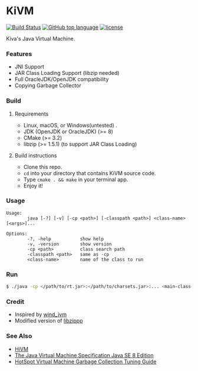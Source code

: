 KiVM
=============
[![Build Status](https://travis-ci.org/imkiva/KiVM.svg?branch=master)](https://travis-ci.org/imkiva/KiVM)
[![GitHub top language](https://img.shields.io/github/languages/top/imkiva/KiVM.svg)](https://github.com/imkiva/KiVM)
[![license](https://img.shields.io/github/license/imkiva/KiVM.svg?colorB=000000)](https://github.com/imkiva/KiVM)

Kiva's Java Virtual Machine.

### Features
- JNI Support
- JAR Class Loading Support (libzip needed)
- Full OracleJDK/OpenJDK compatibility
- Copying Garbage Collector

### Build
1. Requirements
    * Linux, macOS, or Windows(untested) .
    * JDK (OpenJDK or OracleJDK) (>= 8)
    * CMake (>= 3.2)
    * libzip (>= 1.5.1) (to support JAR Class Loading)

2. Build instructions
    * Clone this repo.
    * `cd` into your directory that contains KiVM source code.
    * Type `cmake . && make` in your terminal app.
    * Enjoy it!

### Usage
```
Usage:
        java [-?] [-v] [-cp <path>] [-classpath <path>] <class-name> [<args>]...

Options:
        -?, -help           show help
        -v, -version        show version
        -cp <path>          class search path
        -classpath <path>   same as -cp
        <class-name>        name of the class to run

```

### Run
```bash
$ ./java -cp </path/to/rt.jar>:</path/to/charsets.jar>:... <main-class-name> [args...]
```

### Credit
* Inspired by [wind_jvm](https://github.com/wind2412/wind_jvm)
* Modified version of [libzippp](https://github.com/ctabin/libzippp)

### See Also
* [HiVM](https://github.com/imkiva/HiVM)
* [The Java Virtual Machine Specification Java SE 8 Edition](https://docs.oracle.com/javase/specs/jvms/se8/html/)
* [HotSpot Virtual Machine Garbage Collection Tuning Guide](https://docs.oracle.com/en/java/javase/11/gctuning/preface.html#GUID-5650179B-DC2A-4F25-B2C6-F3961C93FD07)

